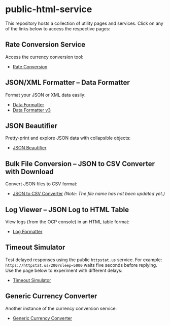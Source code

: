 # public-html-service

This repository hosts a collection of utility pages and services. Click on any of the links below to access the respective pages:

## Rate Conversion Service
Access the currency conversion tool:
- [Rate Conversion](https://megabosssa.github.io/public-html-service/rate-conversion.html)

## JSON/XML Formatter – Data Formatter
Format your JSON or XML data easily:
- [Data Formatter](https://megabosssa.github.io/public-html-service/data%20formatter%20v2.html)
- [Data Formatter v3](https://megabosssa.github.io/public-html-service/v3/objectParser.html)

## JSON Beautifier
Pretty-print and explore JSON data with collapsible objects:
- [JSON Beautifier](https://megabosssa.github.io/public-html-service/json-beautify.html)

## Bulk File Conversion – JSON to CSV Converter with Download
Convert JSON files to CSV format:
- [JSON to CSV Converter](https://megabosssa.github.io/public-html-service/generateReportCSV.html)
*(Note: The file name has not been updated yet.)*

## Log Viewer – JSON Log to HTML Table
View logs (from the OCP console) in an HTML table format:
- [Log Formatter](https://megabosssa.github.io/public-html-service/log-formatter-v2.html)

## Timeout Simulator
Test delayed responses using the public `httpstat.us` service. For example:
`https://httpstat.us/200?sleep=5000` waits five seconds before replying.
Use the page below to experiment with different delays:
- [Timeout Simulator](https://megabosssa.github.io/public-html-service/timeout-simulator.html)

## Generic Currency Converter
Another instance of the currency conversion service:
- [Generic Currency Converter](https://megabosssa.github.io/public-html-service/rate-conversion.html)
